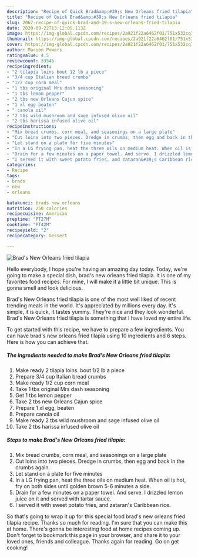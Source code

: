 ```yaml
---
description: "Recipe of Quick Brad&amp;#39;s New Orleans fried tilapia"
title: "Recipe of Quick Brad&amp;#39;s New Orleans fried tilapia"
slug: 2067-recipe-of-quick-brad-and-39-s-new-orleans-fried-tilapia
date: 2020-09-22T13:12:05.113Z
image: https://img-global.cpcdn.com/recipes/2a921f22a6462f01/751x532cq70/brads-new-orleans-fried-tilapia-recipe-main-photo.jpg
thumbnail: https://img-global.cpcdn.com/recipes/2a921f22a6462f01/751x532cq70/brads-new-orleans-fried-tilapia-recipe-main-photo.jpg
cover: https://img-global.cpcdn.com/recipes/2a921f22a6462f01/751x532cq70/brads-new-orleans-fried-tilapia-recipe-main-photo.jpg
author: Marion Powers
ratingvalue: 4.5
reviewcount: 33546
recipeingredient:
- "2 tilapia loins bout 12 lb a piece"
- "3/4 cup Italian bread crumbs"
- "1/2 cup corn meal"
- "1 tbs original Mrs dash seasoning"
- "1 tbs lemon pepper"
- "2 tbs new Orleans Cajun spice"
- "1 xl egg beaten"
- " canola oil"
- "2 tbs wild mushroom and sage infused olive oil"
- "2 tbs harissa infused olive oil"
recipeinstructions:
- "Mix bread crumbs, corn meal, and seasonings on a large plate"
- "Cut loins into two pieces. Dredge in crumbs, then egg and back in the crumbs again."
- "Let stand on a plate for five minutes"
- "In a LG frying pan, heat the three oils on medium heat. When oil is hot, fry on both sides until golden brown 5-6 minutes a side."
- "Drain for a few minutes on a paper towel. And serve. I drizzled lemon juice on it and served with tartar sauce."
- "I served it with sweet potato fries, and zataran&#39;s Caribbean rice."
categories:
- Recipe
tags:
- brads
- new
- orleans

katakunci: brads new orleans 
nutrition: 250 calories
recipecuisine: American
preptime: "PT27M"
cooktime: "PT42M"
recipeyield: "2"
recipecategory: Dessert

---
```



![Brad&#39;s New Orleans fried tilapia](https://img-global.cpcdn.com/recipes/2a921f22a6462f01/751x532cq70/brads-new-orleans-fried-tilapia-recipe-main-photo.jpg)

Hello everybody, I hope you're having an amazing day today. Today, we're going to make a special dish, brad&#39;s new orleans fried tilapia. It is one of my favorites food recipes. For mine, I will make it a little bit unique. This is gonna smell and look delicious.



Brad&#39;s New Orleans fried tilapia is one of the most well liked of recent trending meals in the world. It's appreciated by millions every day. It's simple, it is quick, it tastes yummy. They're nice and they look wonderful. Brad&#39;s New Orleans fried tilapia is something that I have loved my entire life.


To get started with this recipe, we have to prepare a few ingredients. You can have brad&#39;s new orleans fried tilapia using 10 ingredients and 6 steps. Here is how you can achieve that.

<!--inarticleads1-->

##### The ingredients needed to make Brad&#39;s New Orleans fried tilapia:

1. Make ready 2 tilapia loins. bout 1/2 lb a piece
1. Prepare 3/4 cup Italian bread crumbs
1. Make ready 1/2 cup corn meal
1. Take 1 tbs original Mrs dash seasoning
1. Get 1 tbs lemon pepper
1. Take 2 tbs new Orleans Cajun spice
1. Prepare 1 xl egg, beaten
1. Prepare  canola oil
1. Make ready 2 tbs wild mushroom and sage infused olive oil
1. Take 2 tbs harissa infused olive oil




<!--inarticleads2-->

##### Steps to make Brad&#39;s New Orleans fried tilapia:

1. Mix bread crumbs, corn meal, and seasonings on a large plate
1. Cut loins into two pieces. Dredge in crumbs, then egg and back in the crumbs again.
1. Let stand on a plate for five minutes
1. In a LG frying pan, heat the three oils on medium heat. When oil is hot, fry on both sides until golden brown 5-6 minutes a side.
1. Drain for a few minutes on a paper towel. And serve. I drizzled lemon juice on it and served with tartar sauce.
1. I served it with sweet potato fries, and zataran&#39;s Caribbean rice.




So that's going to wrap it up for this special food brad&#39;s new orleans fried tilapia recipe. Thanks so much for reading. I'm sure that you can make this at home. There's gonna be interesting food at home recipes coming up. Don't forget to bookmark this page in your browser, and share it to your loved ones, friends and colleague. Thanks again for reading. Go on get cooking!

